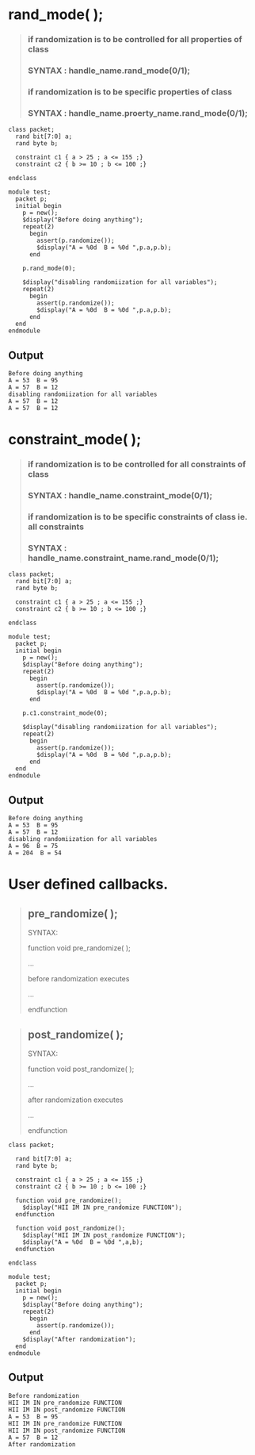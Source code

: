 #     rand_mode( );

> ### if randomization is to be controlled for all properties of class
>
> ### SYNTAX : handle_name.rand_mode(0/1);
>
> ### if randomization is to be specific properties of class
>
> ### SYNTAX : handle_name.proerty_name.rand_mode(0/1);

```
class packet;
  rand bit[7:0] a;
  rand byte b;
  
  constraint c1 { a > 25 ; a <= 155 ;}
  constraint c2 { b >= 10 ; b <= 100 ;}
  
endclass

module test;
  packet p;
  initial begin
    p = new();
    $display("Before doing anything");
    repeat(2)
      begin
        assert(p.randomize());
        $display("A = %0d  B = %0d ",p.a,p.b);
      end
    
    p.rand_mode(0);
    
    $display("disabling randomiization for all variables");
    repeat(2)
      begin
        assert(p.randomize());
        $display("A = %0d  B = %0d ",p.a,p.b);
      end
  end
endmodule
```

## Output

```
Before doing anything
A = 53  B = 95 
A = 57  B = 12 
disabling randomiization for all variables
A = 57  B = 12 
A = 57  B = 12
```
#     constraint_mode( );

> ### if randomization is to be controlled for all constraints of class
>
> ### SYNTAX : handle_name.constraint_mode(0/1);
>
> ### if randomization is to be specific constraints of class ie. all constraints
>
> ### SYNTAX : handle_name.constraint_name.rand_mode(0/1);

```
class packet;
  rand bit[7:0] a;
  rand byte b;
  
  constraint c1 { a > 25 ; a <= 155 ;}
  constraint c2 { b >= 10 ; b <= 100 ;}
  
endclass

module test;
  packet p;
  initial begin
    p = new();
    $display("Before doing anything");
    repeat(2)
      begin
        assert(p.randomize());
        $display("A = %0d  B = %0d ",p.a,p.b);
      end
    
    p.c1.constraint_mode(0);
    
    $display("disabling randomiization for all variables");
    repeat(2)
      begin
        assert(p.randomize());
        $display("A = %0d  B = %0d ",p.a,p.b);
      end
  end
endmodule
```
## Output

```
Before doing anything
A = 53  B = 95 
A = 57  B = 12 
disabling randomiization for all variables
A = 96  B = 75 
A = 204  B = 54
```

# User defined callbacks.

> ## pre_randomize( );
> 
> SYNTAX:
> 
> function void pre_randomize( );
> 
>    ...
> 
>    before randomization executes
> 
>    ...
> 
>  endfunction

>  ## post_randomize( );
> 
> SYNTAX:
> 
> function void post_randomize( );
> 
>    ...
> 
>    after randomization executes
> 
>    ...
> 
>  endfunction
>
```
class packet;
  
  rand bit[7:0] a;
  rand byte b;
  
  constraint c1 { a > 25 ; a <= 155 ;}
  constraint c2 { b >= 10 ; b <= 100 ;}
  
  function void pre_randomize();
    $display("HII IM IN pre_randomize FUNCTION");
  endfunction
  
  function void post_randomize();
    $display("HII IM IN post_randomize FUNCTION");
    $display("A = %0d  B = %0d ",a,b);
  endfunction
  
endclass

module test;
  packet p;
  initial begin
    p = new();
    $display("Before doing anything");
    repeat(2)
      begin
        assert(p.randomize());
      end
    $display("After randomization");
  end
endmodule
```

## Output

```
Before randomization
HII IM IN pre_randomize FUNCTION
HII IM IN post_randomize FUNCTION
A = 53  B = 95 
HII IM IN pre_randomize FUNCTION
HII IM IN post_randomize FUNCTION
A = 57  B = 12 
After randomization
```

